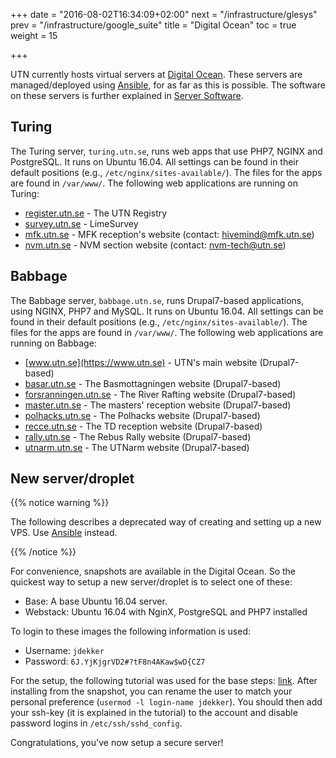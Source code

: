 +++
date = "2016-08-02T16:34:09+02:00"
next = "/infrastructure/glesys"
prev = "/infrastructure/google_suite"
title = "Digital Ocean"
toc = true
weight = 15

+++

UTN currently hosts virtual servers at [Digital
Ocean](https://www.digitalocean.com). These servers are managed/deployed using
[Ansible](/5development_tools/ansible), for as far as this is possible. The
software on these servers is further explained in [Server
Software](/4server_software).

## Turing

The Turing server, `turing.utn.se`, runs web apps that use PHP7, NGINX and
PostgreSQL. It runs on Ubuntu 16.04. All settings can be found in their default
positions (e.g., `/etc/nginx/sites-available/`). The files for the apps are
found in `/var/www/`. The following web applications are running on Turing:

- [register.utn.se](https://register.utn.se) - The UTN Registry
- [survey.utn.se](https://survey.utn.se) - LimeSurvey
- [mfk.utn.se](https://mfk.utn.se) - MFK reception's website (contact:
[hivemind@mfk.utn.se](mailto:Hivemind@mfk.utn.se))
- [nvm.utn.se](https://nvm.utn.se) - NVM section website (contact:
[nvm-tech@utn.se](mailto:nvm-tech@utn.se))

## Babbage

The Babbage server, `babbage.utn.se`, runs Drupal7-based applications, using
NGINX, PHP7 and MySQL. It runs on Ubuntu 16.04. All settings can be found in
their default positions (e.g., `/etc/nginx/sites-available/`). The files for the
apps are found in `/var/www/`. The following web applications are running on
Babbage:

- [www.utn.se](https://www.utn.se) - UTN's main website (Drupal7-based)
- [basar.utn.se](https://basar.utn.se) - The Basmottagningen website
(Drupal7-based)
- [forsranningen.utn.se](https://forsranningen.utn.se) - The River Rafting
website (Drupal7-based)
- [master.utn.se](https://master.utn.se) - The masters' reception website
(Drupal7-based)
- [polhacks.utn.se](https://polhacks.utn.se) - The Polhacks website
(Drupal7-based)
- [recce.utn.se](https://recce.utn.se) - The TD reception website
(Drupal7-based)
- [rally.utn.se](https://rally.utn.se) - The Rebus Rally website
(Drupal7-based)
- [utnarm.utn.se](https://utnarm.utn.se) - The UTNarm website (Drupal7-based)

## New server/droplet

{{% notice warning %}}

The following describes a deprecated way of creating and setting up a new VPS. Use [Ansible](/5development_tools/ansible) instead.

{{% /notice %}}

For convenience, snapshots are available in the Digital Ocean. So the quickest
way to setup a new server/droplet is to select one of these:

- Base: A base Ubuntu 16.04 server.
- Webstack: Ubuntu 16.04 with NginX, PostgreSQL and PHP7 installed

To login to these images the following information is used:

- Username: `jdekker`
- Password: `6J.YjKjgrVD2#?tF8n4AKaw$wD{CZ7`

For the setup, the following tutorial was used for the base steps:
[link](https://www.digitalocean.com/community/tutorial_series/new-ubuntu-14-04-server-checklist?utm_source=Customerio&utm_medium=Email_Internal&utm_campaign=Email_UbuntuDistroApacheWelcome).
After installing from the snapshot, you can rename the user to match your
personal preference (`usermod -l login-name jdekker`). You should then add your
ssh-key (it is explained in the tutorial) to the account and disable password
logins in `/etc/ssh/sshd_config`.

Congratulations, you've now setup a secure server!
